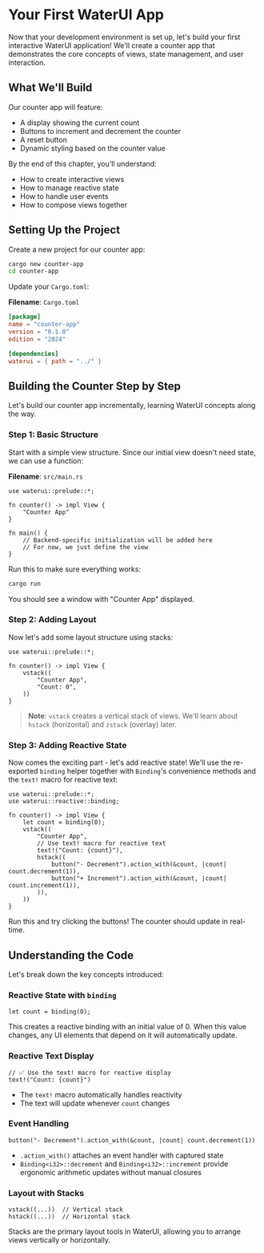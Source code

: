 # Your First WaterUI App

Now that your development environment is set up, let's build your first interactive WaterUI application! We'll create a counter app that demonstrates the core concepts of views, state management, and user interaction.

## What We'll Build

Our counter app will feature:
- A display showing the current count
- Buttons to increment and decrement the counter
- A reset button
- Dynamic styling based on the counter value

By the end of this chapter, you'll understand:
- How to create interactive views
- How to manage reactive state
- How to handle user events
- How to compose views together

## Setting Up the Project

Create a new project for our counter app:

```bash
cargo new counter-app
cd counter-app
```

Update your `Cargo.toml`:

**Filename**: `Cargo.toml`
```toml
[package]
name = "counter-app"
version = "0.1.0"
edition = "2024"

[dependencies]
waterui = { path = "../" }
```

## Building the Counter Step by Step

Let's build our counter app incrementally, learning WaterUI concepts along the way.

### Step 1: Basic Structure

Start with a simple view structure. Since our initial view doesn't need state, we can use a function:

**Filename**: `src/main.rs`
```rust,ignore
use waterui::prelude::*;

fn counter() -> impl View {
    "Counter App"
}

fn main() {
    // Backend-specific initialization will be added here
    // For now, we just define the view
}
```

Run this to make sure everything works:
```bash
cargo run
```

You should see a window with "Counter App" displayed.

### Step 2: Adding Layout

Now let's add some layout structure using stacks:

```rust,ignore
use waterui::prelude::*;

fn counter() -> impl View {
    vstack((
        "Counter App",
        "Count: 0",
    ))
}
```

> **Note**: `vstack` creates a vertical stack of views. We'll learn about `hstack` (horizontal) and `zstack` (overlay) later.

### Step 3: Adding Reactive State

Now comes the exciting part - let's add reactive state! We'll use the re-exported `binding` helper together with `Binding`'s convenience methods and the `text!` macro for reactive text:

```rust,ignore
use waterui::prelude::*;
use waterui::reactive::binding;

fn counter() -> impl View {
    let count = binding(0);
    vstack((
        "Counter App",
        // Use text! macro for reactive text
        text!("Count: {count}"),
        hstack((
            button("- Decrement").action_with(&count, |count| count.decrement(1)),
            button("+ Increment").action_with(&count, |count| count.increment(1)),
        )),
    ))
}
```

Run this and try clicking the buttons! The counter should update in real-time.

## Understanding the Code

Let's break down the key concepts introduced:

### Reactive State with `binding`

```rust,ignore
let count = binding(0);
```

This creates a reactive binding with an initial value of 0. When this value changes, any UI elements that depend on it will automatically update.

### Reactive Text Display

```rust,ignore
// ✅ Use the text! macro for reactive display
text!("Count: {count}")
```

- The `text!` macro automatically handles reactivity
- The text will update whenever `count` changes

### Event Handling

```rust,ignore
button("- Decrement").action_with(&count, |count| count.decrement(1))
```

- `.action_with()` attaches an event handler with captured state
- `Binding<i32>::decrement` and `Binding<i32>::increment` provide ergonomic arithmetic updates without manual closures

### Layout with Stacks

```rust,ignore
vstack((...))  // Vertical stack
hstack((...))  // Horizontal stack
```

Stacks are the primary layout tools in WaterUI, allowing you to arrange views vertically or horizontally.
